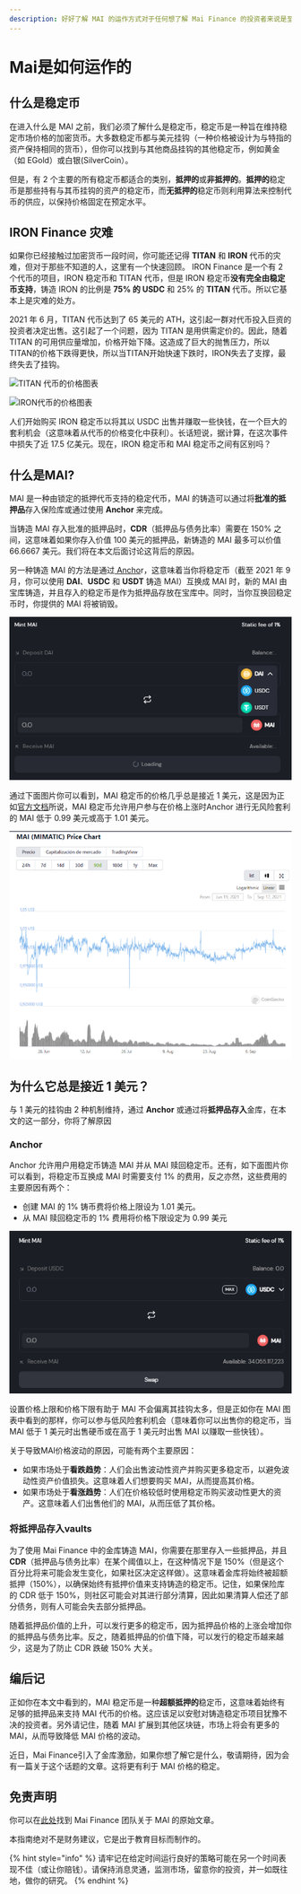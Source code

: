 ```yaml
---
description: 好好了解 MAI 的运作方式对于任何想了解 Mai Finance 的投资者来说是至关重要的，因此在本文中，你将了解 MAI 的运作方式。
---
```


# Mai是如何运作的

## **什么是稳定币**

在进入什么是 MAI 之前，我们必须了解什么是稳定币，稳定币是一种旨在维持稳定市场价格的加密货币。大多数稳定币都与美元挂钩（一种价格被设计为与特指的资产保持相同的货币），但你可以找到与其他商品挂钩的其他稳定币，例如黄金（如 EGold）或白银(SilverCoin）。

但是，有 2 个主要的所有稳定币都适合的类别，**抵押的**或**非抵押的**。**抵押的**稳定币是那些持有与其币挂钩的资产的稳定币，而**无抵押的**稳定币则利用算法来控制代币的供应，以保持价格固定在预定水平。

## IRON Finance 灾难

如果你已经接触过加密货币一段时间，你可能还记得 **TITAN** 和 **IRON** 代币的灾难，但对于那些不知道的人，这里有一个快速回顾。 IRON Finance 是一个有 2 个代币的项目，IRON 稳定币和 TITAN 代币，但是 IRON 稳定币**没有完全由稳定币支持**，铸造 IRON 的比例是 **75% 的 USDC** 和 25% 的 **TITAN** 代币。所以它基本上是灾难的处方。

2021 年 6 月，TITAN 代币达到了 65 美元的 ATH，这引起一群对代币投入巨资的投资者决定出售。这引起了一个问题，因为 TITAN 是用供需定价的。因此，随着 TITAN 的可用供应量增加，价格开始下降。这造成了巨大的抛售压力，所以TITAN的价格下跌得更快，所以当TITAN开始快速下跌时，IRON失去了支撑，最终失去了挂钩。

![TITAN 代币的价格图表](broken-reference)

![IRON代币的价格图表](broken-reference)

人们开始购买 IRON 稳定币以将其以 USDC 出售并赚取一些快钱，在一个巨大的套利机会（这意味着从代币的价格变化中获利）。长话短说，据计算，在这次事件中损失了近 17.5 亿美元。现在，IRON 稳定币和 MAI 稳定币之间有区别吗？

## 什么是MAI?

MAI 是一种由锁定的抵押代币支持的稳定代币，MAI 的铸造可以通过将**批准的抵押品**存入保险库或通过使用 **Anchor** 来完成。

当铸造 MAI 存入批准的抵押品时，**CDR**（抵押品与债务比率）需要在 150% 之间，这意味着如果你存入价值 100 美元的抵押品，新铸造的 MAI 最多可以价值 66.6667 美元。我们将在本文后面讨论这背后的原因。

另一种铸造 MAI 的方法是通过[ Ancho](https://app.mai.finance/anchor)r，这意味着当你将稳定币（截至 2021 年 9 月，你可以使用 **DAI**、**USDC** 和 **USDT** 铸造 MAI）互换成 MAI 时，新的 MAI 由宝库铸造，并且存入的稳定币是作为抵押品存放在宝库中。同时，当你互换回稳定币时，你提供的 MAI 将被销毁。

![稳定币可以互换到铸造MAI](<../.gitbook/assets/image (5).png>)

通过下面图片你可以看到，MAI 稳定币的价格几乎总是接近 1 美元，这是因为正如[官方文档](https://docs.mai.finance/stablecoin-economics)所说，MAI 稳定币允许用户参与在价格上涨时Anchor 进行无风险套利的 MAI 低于 0.99 美元或高于 1.01 美元。

![ 过去 90 天的 MAI 代币价格图表](<../.gitbook/assets/image (7) (1) (1) (1) (1) (2).png>)

## **为什么它总是接近 1 美元？**

与 1 美元的挂钩由 2 种机制维持，通过 **Anchor** 或通过将**抵押品存入**金库，在本文的这一部分，你将了解原因

### Anchor

Anchor 允许用户用稳定币铸造 MAI 并从 MAI 赎回稳定币。还有，如下面图片你可以看到，将稳定币互换成 MAI 时需要支付 1% 的费用，反之亦然，这些费用的主要原因有两个：

* 创建 MAI 的 1% 铸币费将价格上限设为 1.01 美元。
* 从 MAI 赎回稳定币的 1% 费用将价格下限设定为 0.99 美元

![](<../.gitbook/assets/image (9).png>)

设置价格上限和价格下限有助于 MAI 不会偏离其挂钩太多，但是正如你在 MAI 图表中看到的那样，你可以参与低风险套利机会（意味着你可以出售你的稳定币，当 MAI 低于 1 美元时出售硬币或在高于 1 美元时出售 MAI 以赚取一些快钱）。

关于导致MAI价格波动的原因，可能有两个主要原因：

* 如果市场处于**看跌趋势**：人们会出售波动性资产并购买更多稳定币，以避免波动性资产价值损失。这意味着人们想要购买 MAI，从而提高其价格。
* 如果市场处于**看涨趋势**：人们在价格较低时使用稳定币购买波动性更大的资产。这意味着人们出售他们的 MAI，从而压低了其价格。

### **将抵押品存入**vaults

为了使用 Mai Finance 中的金库铸造 MAI，你需要在那里存入一些抵押品，并且 **CDR**（抵押品与债务比率）在某个阈值以上，在这种情况下是 150%（但是这个百分比将来可能会发生变化，如果社区决定这样做）。这意味着金库将始终被超额抵押（150%），以确保始终有抵押价值来支持铸造的稳定币。记住，如果保险库的 CDR 低于 150%，则社区可能会对其进行部分清算，因此如果清算人偿还了部分债务，则有人可能会失去部分抵押品。

随着抵押品价值的上升，可以发行更多的稳定币，因为抵押品价格的上涨会增加你的抵押品与债务比率。反之，随着抵押品的价值下降，可以发行的稳定币越来越少，这是为了防止 CDR 跌破 150% 大关。

## 编后记

正如你在本文中看到的，MAI 稳定币是一种**超额抵押的**稳定币，这意味着始终有足够的抵押品来支持 MAI 代币的价格。这应该足以安慰对铸造稳定币项目犹豫不决的投资者。另外请记住，随着 MAI 扩展到其他区块链，市场上将会有更多的 MAI，从而导致降低 MAI 价格的波动。

近日，Mai Finance引入了金库激励，如果你想了解它是什么，敬请期待，因为会有一篇关于这个话题的文章。这将更有利于 MAI 价格的稳定。

## 免责声明

你可以在[此处](https://docs.mai.finance/stablecoin-economics)找到 Mai Finance 团队关于 MAI 的原始文章。

本指南绝对不是财务建议，它是出于教育目标而制作的。

{% hint style="info" %}
请牢记在给定时间运行良好的策略可能在另一个时间表现不佳（或让你赔钱）。请保持消息灵通，监测市场，留意你的投资，并一如既往地，做你的研究。
{% endhint %}
